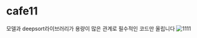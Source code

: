 # cafe11

모델과 deepsort라이브러리가 용량이 많은 관계로 필수적인 코드만 올립니다
![1111](https://github.com/dmsrud015/cafe11/read/62422555/a678d925-43cb-4441-b931-9e62cb8688b2)

